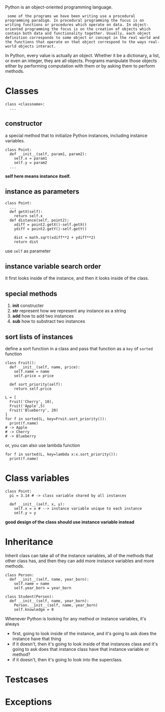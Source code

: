 Python is an object-oriented programming language.
```
 some of the programs we have been writing use a procedural programming paradigm. In procedural programming the focus is on writing functions or procedures which operate on data. In object-oriented programming the focus is on the creation of objects which contain both data and functionality together. Usually, each object definition corresponds to some object or concept in the real world and the functions that operate on that object correspond to the ways real-world objects interact.
```
In Python, every value is actually an object. Whether it be a dictionary, a list, or even an integer, they are all objects. Programs manipulate those objects either by performing computation with them or by asking them to perform methods.

# Classes
```
class <classname>:
  ...
```
## constructor
a special method that to initialize Python instances, including instance variables.
```
class Point:
  def __init__(self, param1, param2):
    self.x = param1
    self.y = param2
  ...
```
**self here means instance itself.**

## instance as parameters
```
class Point:
  ...
  def getX(self):
    return self.x
  def distance(self, point2):
    xdiff = point2.getX()-self.getX()
    ydiff = point2.getY()-self.getY()

    dist = math.sqrt(xdiff**2 + ydiff**2)
    return dist
```
use `self` as parameter

## instance variable search order
it first looks inside of the instance, and then it looks inside of the class.

## special methods
1. __init__
constructer
2. __str__
represent how we represent any instance as a string
3. __add__
how to add two instances
4. __sub__
how to substract two instances

## sort lists of instances
define a sort function in a class and pass that function as a `key` of `sorted` function
```
class Fruit():
  def __init__(self, name, price):
    self.name = name
    self.price = price
    
  def sort_priority(self):
    return self.price

L = [
  Fruit('Cherry', 10),
  Fruit('Apple',5)
  Fruit('Blueberry', 20)
]
for f in sorted(L, key=Fruit.sort_priority()):
  print(f.name)
# -> Apple
# -> Cherry
# -> Blueberry
```
or, you can also use lambda function
```
for f in sorted(L, key=lambda x:x.sort_priority()):
  print(f.name)
```
# Class variables
```
class Point:
  pi = 3.14 # -> class variable shared by all instances
  
  def __init__(self, x, y):
    self.x = x # --> instance variable unique to each instance
    self.y = y
```
**good design of the class should use instance variable instead**

# Inheritance
Inherit class can take all of the instance variables, all of the methods that other class has, and then they can add more instance variables and more methods.
```
class Person:
  def __init__(self, name, year_born):
    self.name = name
    self.year_born = year_born

class Student(Person):
  def __init__(self, name, year_born):
    Person.__init__(self, name, year_born)
    self.knowledge = 0
```

Whenever Python is looking for any method or instance variables, it's always
- first, going to look inside of the instance, and it's going to ask does the instance have that thing
- if it doesn't, then it's going to look inside of that instances class and it's going to ask does that instance class have that instance variable or method?
- if it doesn't, then it's going to look into the superclass.










# Testcases

# Exceptions

